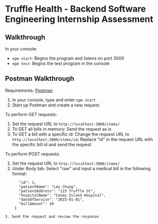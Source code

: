 # Truffle Health - Backend Software Engineering Internship Assessment

## Walkthrough

In your console:

- `npm start`: Begins the program and listens on port 3000
- `npm test`: Begins the test program in the console

## Postman Walkthrough

Requirements: [Postman](https://www.postman.com/downloads/)

1. In your console, type and enter `npm start`
2. Start up Postman and create a new request.

To perform GET requests:

1. Set the request URL to `http://localhost:3000/items/`
2. To GET all bills in memory: Send the request as is
3. To GET a bill with a specific id: Change the request URL to `http://localhost:3000/items/id`; Replace "id" in the request URL with the specific bill id and send the request

To perform POST requests:

1. Set the request URL to `http://localhost:3000/items/`
2. Under Body tab: Select "raw" and input a medical bill in the following format:
   ```{
      "id": 1,
      "patientName": "Leo Chung",
      "patientAddress": "123 Truffle St",
      "hospitalName": "Coney Island Hospital",
      "dateOfService": "2023-01-01",
      "billAmount": 10
    }
   ```

```
3. Send the request and review the response
```
